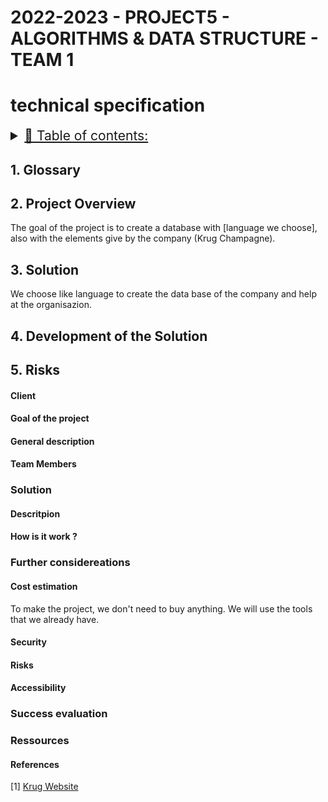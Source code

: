 # 2022-2023 - PROJECT5 - ALGORITHMS & DATA STRUCTURE - TEAM 1
# technical specification
<details> 
<summary style="text-decoration: underline; font-size:150%">📖 Table of contents:</summary>

- [technical specification](#technical-specification)
  - [1. Glossary](#1-glossary)
  - [2. Project Overview](#2-project-overview)
  - [3. Solution](#3-solution)
  - [4. Development of the Solution](#4-development-of-the-solution)
  - [5. Risks](#5-risks)

</details>

## 1. Glossary


## 2. Project Overview

The goal of the project is to create a database with <!--ajouter languages choisis -->[language we choose], also with the elements give by the company (Krug Champagne).

<!--ajouter détails plus tard -->

## 3. Solution
<!--a revoir -->
We choose <!--language--> like language to create the data base of the company and help at the organisazion.

## 4. Development of the Solution


## 5. Risks

<!--a ajouté -->

#### Client

#### Goal of the project

#### General description

#### Team Members

### Solution

#### Descritpion

#### How is it work ?

### Further considereations

#### Cost estimation

To make the project, we don't need to buy anything. We will use the tools that we already have.

#### Security

#### Risks

#### Accessibility

### Success evaluation

### Ressources

#### References

[1] [Krug Website](https://www.krug.com/fr/la-maison-krug)
